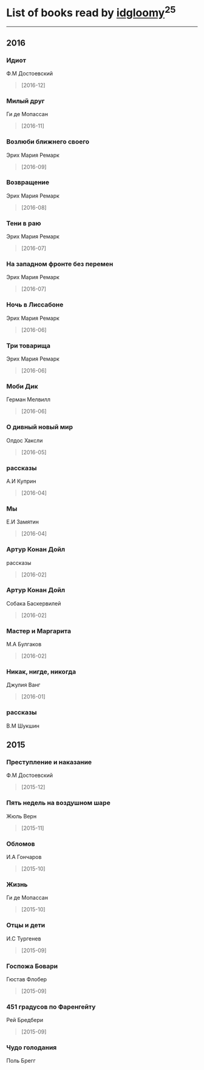 # List of books read by [idgloomy](http://vk.com/id87187820)<sup>25</sup>
---

## 2016

### Идиот
Ф.М Достоевский
> [2016-12] 


### Милый друг
Ги де Мопассан
> [2016-11] 


### Возлюби ближнего своего
Эрих Мария Ремарк
> [2016-09] 


### Возвращение
Эрих Мария Ремарк
> [2016-08] 


### Тени в раю
Эрих Мария Ремарк
> [2016-07] 


### На западном фронте без перемен
Эрих Мария Ремарк
> [2016-07] 


### Ночь в Лиссабоне
Эрих Мария Ремарк
> [2016-06] 


### Три товарища
Эрих Мария Ремарк
> [2016-06] 


### Моби Дик
Герман Мелвилл
> [2016-06] 


### О дивный новый мир
Олдос Хаксли
> [2016-05] 


### рассказы
А.И Куприн
> [2016-04] 


### Мы
Е.И Замятин
> [2016-04] 


### Артур Конан Дойл
рассказы
> [2016-02] 


### Артур Конан Дойл
Собака Баскервилей
> [2016-02] 


### Мастер и Маргарита
М.А Булгаков
> [2016-02] 


### Никак, нигде, никогда
Джулия Ванг
> [2016-01] 


### рассказы
В.М Шукшин



## 2015

### Преступление и наказание
Ф.М Достоевский
> [2015-12] 


### Пять недель на воздушном шаре
Жюль Верн
> [2015-11] 


### Обломов
И.А Гончаров
> [2015-10] 


### Жизнь
Ги де Мопассан
> [2015-10] 


### Отцы и дети
И.С Тургенев
> [2015-09] 


### Госпожа Бовари
Гюстав Флобер
> [2015-09] 


### 451 градусов по Фаренгейту
Рей Бредбери
> [2015-09] 


### Чудо голодания
Поль Брегг



